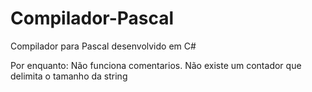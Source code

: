 # Compilador-Pascal
Compilador para Pascal desenvolvido em C#

Por enquanto:
Não funciona comentarios.
Não existe um contador que delimita o tamanho da string
